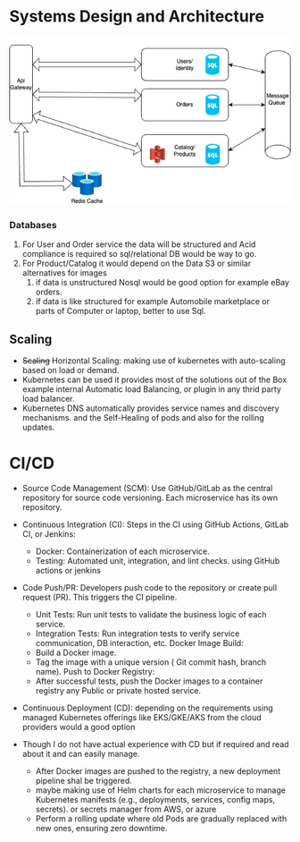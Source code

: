 # Systems Design and Architecture

![img.png](img.png)

### Databases 

1. For User and Order service the data will be structured and Acid compliance is required so sql/relational DB would be way to go.
2. For Product/Catalog it would depend on the Data S3 or similar alternatives  for images
   1. if data is unstructured Nosql would be good option for example eBay orders.
   2. if data is like structured for example Automobile marketplace or parts of Computer or laptop, better to use Sql.

## Scaling 

* ~~Scaling~~ Horizontal Scaling: making use of kubernetes with auto-scaling based on load or demand.
* Kubernetes can be used it provides most of the solutions out of the Box example internal Automatic load Balancing, or plugin in any thrid party load balancer.
* Kubernetes DNS automatically provides service names and discovery mechanisms. and the Self-Healing of pods and  also for the  rolling updates.



# CI/CD 

* Source Code Management (SCM): Use GitHub/GitLab as the central repository for source code versioning. Each microservice has its own repository. 
* Continuous Integration (CI): Steps in the CI using GitHub Actions, GitLab CI, or Jenkins:
   * Docker: Containerization of each microservice.
   * Testing: Automated unit, integration, and lint checks. using GitHub actions or jenkins
* Code Push/PR: Developers push code to the repository or create pull request (PR). This triggers the CI pipeline.
   * Unit Tests: Run unit tests to validate the business logic of each service.
   * Integration Tests: Run integration tests to verify service communication, DB interaction, etc.
   Docker Image Build:
   * Build a Docker image.
   * Tag the image with a unique version ( Git commit hash, branch name).
   Push to Docker Registry:
   * After successful tests, push the Docker images to a container registry  any Public or private hosted service.

* Continuous Deployment (CD): depending on the requirements using managed Kubernetes offerings like EKS/GKE/AKS from the cloud providers would a good option
* Though I do not have actual experience with CD but if required and read about it and can easily manage. 
   * After Docker images are pushed to the registry, a new deployment pipeline shal be  triggered.
   * maybe making use of Helm charts for each microservice to manage Kubernetes manifests (e.g., deployments, services, config maps, secrets). or  secrets manager from AWS, or azure 
   * Perform a rolling update where old Pods are gradually replaced with new ones, ensuring zero downtime.



